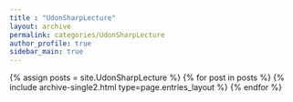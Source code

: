 ```yaml
---
title : "UdonSharpLecture"
layout: archive
permalink: categories/UdonSharpLecture
author_profile: true
sidebar_main: true
---
```


{% assign posts = site.UdonSharpLecture %}
{% for post in posts %} {% include archive-single2.html type=page.entries_layout %} {% endfor %}